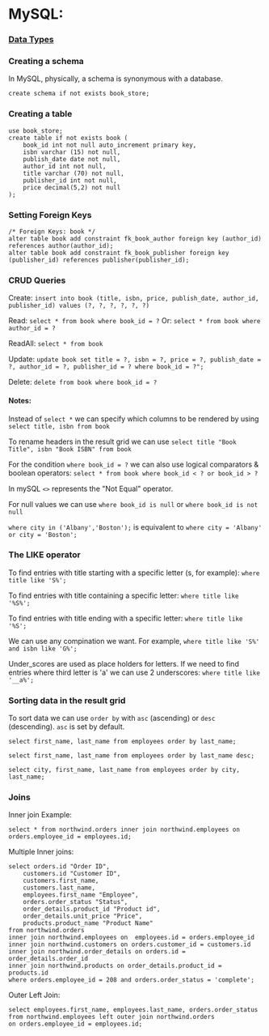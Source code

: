 # MySQL:

### [Data Types](https://www.w3schools.com/sql/sql_datatypes.asp)

### Creating a schema

In MySQL, physically, a schema is synonymous with a database.
	
	create schema if not exists book_store;

### Creating a table
	
	use book_store;
	create table if not exists book (
		book_id int not null auto_increment primary key,
		isbn varchar (15) not null,
		publish_date date not null,
		author_id int not null,
		title varchar (70) not null,
		publisher_id int not null,
		price decimal(5,2) not null
	);

### Setting Foreign Keys

	/* Foreign Keys: book */
	alter table book add constraint fk_book_author foreign key (author_id) references author(author_id);
	alter table book add constraint fk_book_publisher foreign key (publisher_id) references publisher(publisher_id);

### CRUD Queries
	
Create: `insert into book (title, isbn, price, publish_date, author_id, publisher_id) values (?, ?, ?, ?, ?, ?)`

Read: `select * from book where book_id = ?` Or: `select * from book where author_id = ?`

ReadAll: `select * from book`

Update: `update book set title = ?, isbn = ?, price = ?, publish_date = ?, author_id = ?, publisher_id = ? where book_id = ?";`

Delete: `delete from book where book_id = ?`

#### Notes:

Instead of `select *` we can specify which columns to be rendered by using `select title, isbn from book`

To rename headers in the result grid we can use `select title "Book Title", isbn "Book ISBN" from book`

For the condition `where book_id = ?` we can also use logical comparators & boolean operators: `select * from book where book_id < ? or book_id > ?`

In mySQL `<>` represents the "Not Equal" operator.

For null values we can use `where book_id is null` or `where book_id is not null`

`where city in ('Albany','Boston');` is equivalent to `where city = 'Albany' or city = 'Boston';`

### The LIKE operator

To find entries with title starting with a specific letter (s, for example): `where title like 'S%';`

To find entries with title containing a specific letter: `where title like '%S%';`

To find entries with title ending with a specific letter: `where title like '%S';`

We can use any compination we want. For example, `where title like 'S%' and isbn like 'G%';`

Under_scores are used as place holders for letters. If we need to find entries where third letter is 'a' we can use 2 underscores: `where title like '__a%';`

### Sorting data in the result grid

To sort data we can use `order by` with `asc` (ascending) or `desc` (descending). `asc` is set by default.

`select first_name, last_name from employees order by last_name;`

`select first_name, last_name from employees order by last_name desc;`

`select city, first_name, last_name from employees order by city, last_name;`

### Joins

Inner join Example:

	select * from northwind.orders inner join northwind.employees on orders.employee_id = employees.id;

Multiple Inner joins:

	select orders.id "Order ID", 
		customers.id "Customer ID",
		customers.first_name,
		customers.last_name,
		employees.first_name "Employee", 
		orders.order_status "Status",
		order_details.product_id "Product id",
		order_details.unit_price "Price",
		products.product_name "Product Name"
	from northwind.orders
	inner join northwind.employees on  employees.id = orders.employee_id
	inner join northwind.customers on orders.customer_id = customers.id
	inner join northwind.order_details on orders.id = order_details.order_id
	inner join northwind.products on order_details.product_id = products.id
	where orders.employee_id = 208 and orders.order_status = 'complete';
	
Outer Left Join:

	select employees.first_name, employees.last_name, orders.order_status
	from northwind.employees left outer join northwind.orders
	on orders.employee_id = employees.id;